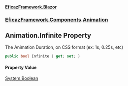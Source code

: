#### [EficazFramework.Blazor](EficazFrameworkBlazor.md 'EficazFramework Blazor')
### [EficazFramework.Components](EficazFrameworkBlazor.md#EficazFramework.Components 'EficazFramework.Components').[Animation](Animation.md 'EficazFramework.Components.Animation')

## Animation.Infinite Property

The Animation Duration, on CSS format (ex: 1s, 0.25s, etc)

```csharp
public bool Infinite { get; set; }
```

#### Property Value
[System.Boolean](https://docs.microsoft.com/en-us/dotnet/api/System.Boolean 'System.Boolean')